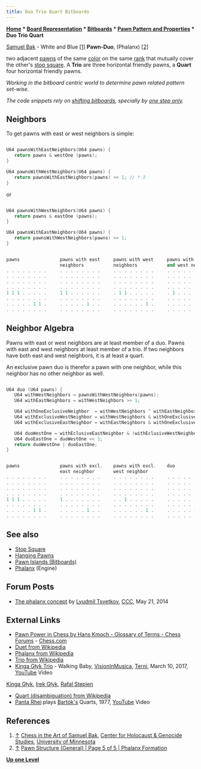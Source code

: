 ```yaml
---
title: Duo Trio Quart Bitboards
---
```

**[Home](Home "Home") * [Board Representation](Board_Representation "Board Representation") * [Bitboards](Bitboards "Bitboards") * [Pawn Pattern and Properties](Pawn_Pattern_and_Properties "Pawn Pattern and Properties") * Duo Trio Quart**

[](http://chgs.elevator.umn.edu/asset/viewAsset/57f3b6787d58ae5f74bf8ba9#57f3b6d77d58ae5574bf8bba) [Samuel Bak](Category:Samuel_Bak "Category:Samuel Bak") - White and Blue <a id="cite-note-1" href="#cite-ref-1">[1]</a>
**Pawn-Duo**, (Phalanx) <a id="cite-note-2" href="#cite-ref-2">[2]</a>

two adjacent [pawns](Pawn "Pawn") of the same [color](Color "Color") on the same [rank](Ranks "Ranks") that mutually cover the other's [stop square](Stop_Square "Stop Square"). A **Trio** are three horizontal friendly pawns, a **Quart** four horizontal friendly pawns.

*Working in the bitboard centric world to determine pawn related pattern set-wise*.

*The code snippets rely on [shifting bitboards](General_Setwise_Operations#ShiftingBitboards "General Setwise Operations"), specially by [one step only](General_Setwise_Operations#OneStepOnly "General Setwise Operations").*

## Neighbors

To get pawns with east or west neighbors is simple:

```C++

U64 pawnsWithEastNeighbors(U64 pawns) {
   return pawns & westOne (pawns);
}

U64 pawnsWithWestNeighbors(U64 pawns) {
   return pawnsWithEastNeighbors(pawns) << 1; // * 2
}

```

or

```C++

U64 pawnsWithWestNeighbors(U64 pawns) {
   return pawns & eastOne (pawns);
}

U64 pawnsWithEastNeighbors(U64 pawns) {
   return pawnsWithWestNeighbors(pawns) >> 1;
}

```

```C++

pawns               pawns with east     pawns with west     pawns with east
                    neighbors           neighbors           and west neighbors
. . . . . . . .     . . . . . . . .     . . . . . . . .     . . . . . . . .
. . . . . . . .     . . . . . . . .     . . . . . . . .     . . . . . . . .
. . . . . . . .     . . . . . . . .     . . . . . . . .     . . . . . . . .
. . . . . . . .     . . . . . . . .     . . . . . . . .     . . . . . . . .
1 1 1 . . . . .     1 1 . . . . . .     . 1 1 . . . . .     . 1 . . . . . .
. . . . . . . .     . . . . . . . .     . . . . . . . .     . . . . . . . .
. . . . . 1 1 .     . . . . . 1 . .     . . . . . . 1 .     . . . . . . . .
. . . . . . . .     . . . . . . . .     . . . . . . . .     . . . . . . . .

```

## Neighbor Algebra

Pawns with east or west neighbors are at least member of a duo. Pawns with east and west neighbors at least member of a trio. If two neighbors have both east and west neighbors, it is at least a quart.

An exclusive pawn duo is therefor a pawn with one neighbor, while this neighbor has no other neighbor as well.

```C++

U64 duo (U64 pawns) {
   U64 withWestNeighbors = pawnsWithWestNeighbors(pawns);
   U64 withEastNeighbors = withWestNeighbors >> 1;

   U64 withOneExclusiveNeighbor  = withWestNeighbors ^ withEastNeighbors;
   U64 withExclusiveWestNeighbor = withWestNeighbors & withOneExclusiveNeighbor;
   U64 withExclusiveEastNeighbor = withEastNeighbors & withOneExclusiveNeighbor;

   U64 duoWestOne = withEclusiveEastNeighbor & (withEclusiveWestNeighbor >> 1);
   U64 duoEastOne = duoWestOne << 1;
   return duoWestOne | duoEastOne;
}

```

```C++

pawns               pawns with excl.    pawns with excl.    duo
                    east neighbor       west neighbor
. . . . . . . .     . . . . . . . .     . . . . . . . .     . . . . . . . .
. . . . . . . .     . . . . . . . .     . . . . . . . .     . . . . . . . .
. . . . . . . .     . . . . . . . .     . . . . . . . .     . . . . . . . .
. . . . . . . .     . . . . . . . .     . . . . . . . .     . . . . . . . .
1 1 1 . . . . .     1 . . . . . . .     . . 1 . . . . .     . . . . . . . .
. . . . . . . .     . . . . . . . .     . . . . . . . .     . . . . . . . .
. . . . . 1 1 .     . . . . . 1 . .     . . . . . . 1 .     . . . . . 1 1 .
. . . . . . . .     . . . . . . . .     . . . . . . . .     . . . . . . . .

```

## See also

- [Stop Square](Stop_Square "Stop Square")
- [Hanging Pawns](Hanging_Pawns "Hanging Pawns")
- [Pawn Islands (Bitboards)](</Pawn_Islands_(Bitboards)> "Pawn Islands (Bitboards)")
- [Phalanx](Phalanx "Phalanx") (Engine)

## Forum Posts

- [The phalanx concept](http://www.talkchess.com/forum/viewtopic.php?t=52382) by [Lyudmil Tsvetkov](Lyudmil_Tsvetkov "Lyudmil Tsvetkov"), [CCC](CCC "CCC"), May 21, 2014

## External Links

- [Pawn Power in Chess by Hans Kmoch - Glossary of Terms - Chess Forums](https://www.chess.com/forum/view/chess-equipment/pawn-power-in-chess-by-hans-kmoch-glossary-of-terms) - [Chess.com](index.php?title=Chess.com&action=edit&redlink=1 "Chess.com (page does not exist)")
- [Duet from Wikipedia](https://en.wikipedia.org/wiki/Duet)
- [Phalanx from Wikipedia](https://en.wikipedia.org/wiki/Phalanx)
- [Trio from Wikipedia](https://en.wikipedia.org/wiki/Trio)
- [Kinga Głyk Trio](http://kingaglyk.pl) - Walking Baby, [VisionInMusica](http://www.visioninmusica.com/), [Terni](https://en.wikipedia.org/wiki/Terni), March 10, 2017, [YouTube](https://en.wikipedia.org/wiki/YouTube) Video

[Kinga Głyk](Category:Kinga_G%C5%82yk "Category:Kinga Głyk"), [Irek Głyk](http://glyk.pl/), [Rafal Stepien](http://www.visioninmusica.com/kinga-glyk-happy-birthday/)

- [Quart (disambiguation) from Wikipedia](https://en.wikipedia.org/wiki/Quart_%28disambiguation%29)
- [Panta Rhei](Category:Panta_Rhei "Category:Panta Rhei") plays [Bartók's](https://en.wikipedia.org/wiki/B%C3%A9la_Bart%C3%B3k) Quarts, 1977, [YouTube](https://en.wikipedia.org/wiki/YouTube) Video

## References

1. <a id="cite-ref-1" href="#cite-note-1">↑</a>
   [Chess in the Art of Samuel Bak](http://chgs.elevator.umn.edu/asset/viewAsset/57f3b6787d58ae5f74bf8ba9#57f3b6d77d58ae5574bf8bba), [Center for Holocaust & Genocide Studies](http://www.chgs.umn.edu/), [University of Minnesota](University_of_Minnesota "University of Minnesota")
1. <a id="cite-ref-2" href="#cite-note-2">↑</a> [Pawn Structure (General) | Page 5 of 5 | Phalanx Formation](http://www.chess-game-strategies.com/pawn-structure_general_page-5_phalanx-formation.html)

**[Up one Level](Pawn_Pattern_and_Properties "Pawn Pattern and Properties")**

